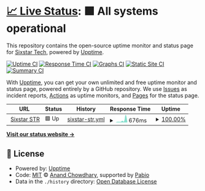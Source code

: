 # [📈 Live Status](https://sixstartech.github.io/upptime-str): <!--live status--> **🟩 All systems operational**

This repository contains the open-source uptime monitor and status page for [Sixstar Tech](https://sixstartech.com), powered by [Upptime](https://github.com/upptime/upptime).

[![Uptime CI](https://github.com/sixstartech/upptime-str/workflows/Uptime%20CI/badge.svg)](https://github.com/sixstartech/upptime-str/actions?query=workflow%3A%22Uptime+CI%22)
[![Response Time CI](https://github.com/sixstartech/upptime-str/workflows/Response%20Time%20CI/badge.svg)](https://github.com/sixstartech/upptime-str/actions?query=workflow%3A%22Response+Time+CI%22)
[![Graphs CI](https://github.com/sixstartech/upptime-str/workflows/Graphs%20CI/badge.svg)](https://github.com/sixstartech/upptime-str/actions?query=workflow%3A%22Graphs+CI%22)
[![Static Site CI](https://github.com/sixstartech/upptime-str/workflows/Static%20Site%20CI/badge.svg)](https://github.com/sixstartech/upptime-str/actions?query=workflow%3A%22Static+Site+CI%22)
[![Summary CI](https://github.com/sixstartech/upptime-str/workflows/Summary%20CI/badge.svg)](https://github.com/sixstartech/upptime-str/actions?query=workflow%3A%22Summary+CI%22)

With [Upptime](https://upptime.js.org), you can get your own unlimited and free uptime monitor and status page, powered entirely by a GitHub repository. We use [Issues](https://github.com/sixstartech/upptime-str/issues) as incident reports, [Actions](https://github.com/sixstartech/upptime-str/actions) as uptime monitors, and [Pages](https://sixstartech.github.io/upptime-str) for the status page.

<!--start: status pages-->
<!-- This summary is generated by Upptime (https://github.com/upptime/upptime) -->
<!-- Do not edit this manually, your changes will be overwritten -->
<!-- prettier-ignore -->
| URL | Status | History | Response Time | Uptime |
| --- | ------ | ------- | ------------- | ------ |
| <img alt="" src="https://icons.duckduckgo.com/ip3/sixstarstr.com.ico" height="13"> [Sixstar STR](https://sixstarstr.com) | 🟩 Up | [sixstar-str.yml](https://github.com/sixstartech/upptime-str/commits/HEAD/history/sixstar-str.yml) | <details><summary><img alt="Response time graph" src="./graphs/sixstar-str/response-time-week.png" height="20"> 676ms</summary><br><a href="https://sixstartech.github.io/upptime-str/history/sixstar-str"><img alt="Response time 862" src="https://img.shields.io/endpoint?url=https%3A%2F%2Fraw.githubusercontent.com%2Fsixstartech%2Fupptime-str%2FHEAD%2Fapi%2Fsixstar-str%2Fresponse-time.json"></a><br><a href="https://sixstartech.github.io/upptime-str/history/sixstar-str"><img alt="24-hour response time 318" src="https://img.shields.io/endpoint?url=https%3A%2F%2Fraw.githubusercontent.com%2Fsixstartech%2Fupptime-str%2FHEAD%2Fapi%2Fsixstar-str%2Fresponse-time-day.json"></a><br><a href="https://sixstartech.github.io/upptime-str/history/sixstar-str"><img alt="7-day response time 676" src="https://img.shields.io/endpoint?url=https%3A%2F%2Fraw.githubusercontent.com%2Fsixstartech%2Fupptime-str%2FHEAD%2Fapi%2Fsixstar-str%2Fresponse-time-week.json"></a><br><a href="https://sixstartech.github.io/upptime-str/history/sixstar-str"><img alt="30-day response time 1430" src="https://img.shields.io/endpoint?url=https%3A%2F%2Fraw.githubusercontent.com%2Fsixstartech%2Fupptime-str%2FHEAD%2Fapi%2Fsixstar-str%2Fresponse-time-month.json"></a><br><a href="https://sixstartech.github.io/upptime-str/history/sixstar-str"><img alt="1-year response time 862" src="https://img.shields.io/endpoint?url=https%3A%2F%2Fraw.githubusercontent.com%2Fsixstartech%2Fupptime-str%2FHEAD%2Fapi%2Fsixstar-str%2Fresponse-time-year.json"></a></details> | <details><summary><a href="https://sixstartech.github.io/upptime-str/history/sixstar-str">100.00%</a></summary><a href="https://sixstartech.github.io/upptime-str/history/sixstar-str"><img alt="All-time uptime 100.00%" src="https://img.shields.io/endpoint?url=https%3A%2F%2Fraw.githubusercontent.com%2Fsixstartech%2Fupptime-str%2FHEAD%2Fapi%2Fsixstar-str%2Fuptime.json"></a><br><a href="https://sixstartech.github.io/upptime-str/history/sixstar-str"><img alt="24-hour uptime 100.00%" src="https://img.shields.io/endpoint?url=https%3A%2F%2Fraw.githubusercontent.com%2Fsixstartech%2Fupptime-str%2FHEAD%2Fapi%2Fsixstar-str%2Fuptime-day.json"></a><br><a href="https://sixstartech.github.io/upptime-str/history/sixstar-str"><img alt="7-day uptime 100.00%" src="https://img.shields.io/endpoint?url=https%3A%2F%2Fraw.githubusercontent.com%2Fsixstartech%2Fupptime-str%2FHEAD%2Fapi%2Fsixstar-str%2Fuptime-week.json"></a><br><a href="https://sixstartech.github.io/upptime-str/history/sixstar-str"><img alt="30-day uptime 100.00%" src="https://img.shields.io/endpoint?url=https%3A%2F%2Fraw.githubusercontent.com%2Fsixstartech%2Fupptime-str%2FHEAD%2Fapi%2Fsixstar-str%2Fuptime-month.json"></a><br><a href="https://sixstartech.github.io/upptime-str/history/sixstar-str"><img alt="1-year uptime 100.00%" src="https://img.shields.io/endpoint?url=https%3A%2F%2Fraw.githubusercontent.com%2Fsixstartech%2Fupptime-str%2FHEAD%2Fapi%2Fsixstar-str%2Fuptime-year.json"></a></details>

<!--end: status pages-->

[**Visit our status website →**](https://sixstartech.github.io/upptime-str)

## 📄 License

- Powered by: [Upptime](https://github.com/upptime/upptime)
- Code: [MIT](./LICENSE) © [Anand Chowdhary](https://anandchowdhary.com), supported by [Pabio](https://pabio.com)
- Data in the `./history` directory: [Open Database License](https://opendatacommons.org/licenses/odbl/1-0/)
